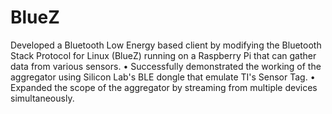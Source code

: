 # BlueZ
Developed a Bluetooth Low Energy based client by modifying the Bluetooth Stack Protocol for Linux (BlueZ) running on a Raspberry Pi that can gather data from various sensors.  •	Successfully demonstrated the working of the aggregator using Silicon Lab's BLE dongle that emulate TI's Sensor Tag.   •	Expanded the scope of the aggregator by streaming from multiple devices simultaneously.
